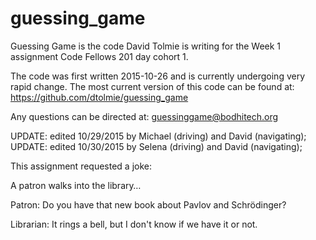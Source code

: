 # guessing_game
Guessing Game is the code David Tolmie is writing for the Week 1 assignment Code Fellows 201 day cohort 1.

The code was first written 2015-10-26 and is currently undergoing very rapid change. The most current version of this code can be found at: https://github.com/dtolmie/guessing_game

Any questions can be directed at: guessinggame@bodhitech.org

UPDATE: edited 10/29/2015 by Michael (driving) and David (navigating);
UPDATE: edited 10/30/2015 by Selena (driving) and David (navigating);

This assignment requested a joke:

A patron walks into the library…

Patron: Do you have that new book about Pavlov and Schrödinger?

Librarian: It rings a bell, but I don't know if we have it or not.
